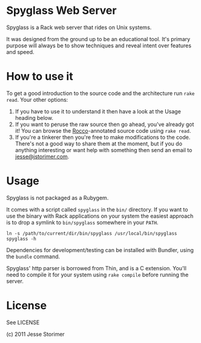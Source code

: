 Spyglass Web Server
===================

Spyglass is a Rack web server that rides on Unix systems. 

It was designed from the ground up to be an educational tool. It's primary purpose will always be to show techniques and reveal intent over features and speed.

How to use it
==============

To get a good introduction to the source code and the architecture run `rake read`. Your other options:

1. If you have to use it to understand it then have a look at the Usage heading below.
2. If you want to peruse the raw source then go ahead, you've already got it! You can browse the [Rocco](https://github.com/rtomayko/rocco)-annotated source code using `rake read`.
3. If you're a tinkerer then you're free to make modifications to the code. There's not a good way to share them at the moment, but if you do anything interesting or want help with something then send an email to jesse@jstorimer.com.

Usage
======

Spyglass is not packaged as a Rubygem. 

It comes with a script called `spyglass` in the `bin/` directory. If you want to use the binary with Rack applications on your system the easiest approach is to drop a symlink to `bin/spyglass` somewhere in your `PATH`.

    ln -s /path/to/current/dir/bin/spyglass /usr/local/bin/spyglass
    spyglass -h

Dependencies for development/testing can be installed with Bundler, using the `bundle` command.

Spyglass' http parser is borrowed from Thin, and is a C extension. You'll need to compile it for your system using `rake compile` before running the server.

License
========

See LICENSE

(c) 2011 Jesse Storimer

